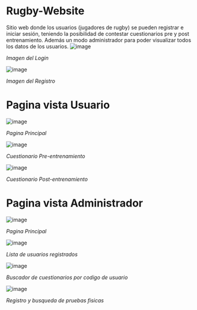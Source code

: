 # Rugby-Website
Sitio web donde los usuarios (jugadores de rugby) se pueden registrar e iniciar sesión, teniendo la posibilidad de contestar cuestionarios pre y post entrenamiento. Además un modo administrador para poder visualizar todos los datos de los usuarios.
![image](https://github.com/HSamuelGomezC/Rugby-Website/assets/142279815/e36a7552-3481-4402-b2bd-bf0e726f83cd)

*Imagen del Login*

![image](https://github.com/HSamuelGomezC/Rugby-Website/assets/142279815/ca192e04-ab20-47e2-8a8e-4f2f6fb66066)

*Imagen del Registro*

# **Pagina vista Usuario**
![image](https://github.com/HSamuelGomezC/Rugby-Website/assets/142279815/8a6ee57b-a48b-4eba-addc-0fa4f4b7cad8)

*Pagina Principal*

![image](https://github.com/HSamuelGomezC/Rugby-Website/assets/142279815/ef025b24-d17d-4443-bf34-826f7460e9e0)

*Cuestionario Pre-entrenamiento*

![image](https://github.com/HSamuelGomezC/Rugby-Website/assets/142279815/e9093719-6be4-465e-9410-d2279ac9ba4a)

*Cuestionario Post-entrenamiento*

# **Pagina vista Administrador**
![image](https://github.com/HSamuelGomezC/Rugby-Website/assets/142279815/d03755b3-eb6a-401c-ae50-bad4070e0fed)

*Pagina Principal*

![image](https://github.com/HSamuelGomezC/Rugby-Website/assets/142279815/35501cc1-5cdc-4df3-b70d-b5e21b5adc9a)

*Lista de usuarios registrados*

![image](https://github.com/HSamuelGomezC/Rugby-Website/assets/142279815/d0d420e4-8a06-4e2c-983c-b39f452ffdde)

*Buscador de cuestionarios por codigo de usuario*

![image](https://github.com/HSamuelGomezC/Rugby-Website/assets/142279815/a6754474-f088-46b0-95a0-bdc80231b3e8)

*Registro y busqueda de pruebas fisicas*





